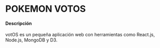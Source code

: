 # POKEMON VOTOS

#### Descripción
votOS es un pequeña aplicación web con herramientas como React.js, Node.js, MongoDB y D3. 
